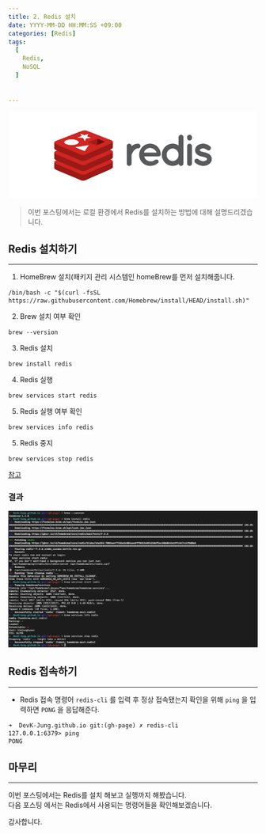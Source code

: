 ```yaml
---
title: 2. Redis 설치
date: YYYY-MM-DD HH:MM:SS +09:00
categories: [Redis]
tags:
  [
    Redis,
    NoSQL
  ]


---
```


![스크린샷 2024-10-04 오후 2.06.22](../assets/img/redis_logo.png)

> 이번 포스팅에서는 로컬 환경에서 Redis를 설치하는 방법에 대해 설명드리겠습니다.

## Redis 설치하기

---

1. HomeBrew 설치(패키지 관리 시스템인 homeBrew를 먼저 설치해줍니다.

```shell
/bin/bash -c "$(curl -fsSL https://raw.githubusercontent.com/Homebrew/install/HEAD/install.sh)"
```

2. Brew 설치 여부 확인

```shell
brew --version
```

3. Redis 설치

```shell
brew install redis
```

4. Redis 실행

```shell
brew services start redis
```

5. Redis 실행 여부 확인

```shell
brew services info redis
```

5. Redis 중지

```shell
brew services stop redis
```

[참고](#https://redis.io/docs/latest/operate/oss_and_stack/install/install-redis/install-redis-on-mac-os/)

### 결과

![스크린샷 2024-10-04 오후 2.48.25](../assets/img/screen_result.png)



## Redis 접속하기

---

- Redis 접속 명령어 <code>redis-cli</code> 를 입력 후 정상 접속됐는지 확인을 위해 <code>ping</code> 을 입력하면 <code>PONG</code> 을 응답해준다.

```shell
➜  DevK-Jung.github.io git:(gh-page) ✗ redis-cli
127.0.0.1:6379> ping
PONG
```



## 마무리

___

이번 포스팅에서는 Redis를 설치 해보고 실행까지 해봤습니다.<br>다음 포스팅 에서는 Redis에서 사용되는 명령어들을 확인해보겠습니다.<br>

감사합니다.

